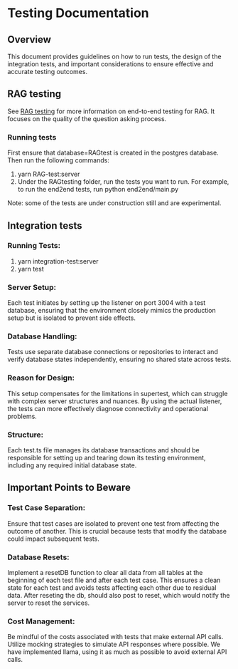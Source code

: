 # Testing Documentation

## Overview

This document provides guidelines on how to run tests, the design of the integration tests, and important considerations to ensure effective and accurate testing outcomes.

## RAG testing

See [RAG testing](RAGtesting/README.md) for more information on end-to-end testing for RAG. It focuses on the quality of the question asking process.

### Running tests

First ensure that database=RAGtest is created in the postgres database. Then run the following commands:

1. yarn RAG-test:server
2. Under the RAGtesting folder, run the tests you want to run. For example, to run the end2end tests, run python end2end/main.py

Note: some of the tests are under construction still and are experimental.

## Integration tests

### Running Tests:

1. yarn integration-test:server
2. yarn test

### Server Setup:

Each test initiates by setting up the listener on port 3004 with a test database, ensuring that the environment closely mimics the production setup but is isolated to prevent side effects.

### Database Handling:

Tests use separate database connections or repositories to interact and verify database states independently, ensuring no shared state across tests.

### Reason for Design:

This setup compensates for the limitations in supertest, which can struggle with complex server structures and nuances. By using the actual listener, the tests can more effectively diagnose connectivity and operational problems.

### Structure:

Each test.ts file manages its database transactions and should be responsible for setting up and tearing down its testing environment, including any required initial database state.

## Important Points to Beware

### Test Case Separation:

Ensure that test cases are isolated to prevent one test from affecting the outcome of another. This is crucial because tests that modify the database could impact subsequent tests.

### Database Resets:

Implement a resetDB function to clear all data from all tables at the beginning of each test file and after each test case. This ensures a clean state for each test and avoids tests affecting each other due to residual data. After reseting the db, should also post to reset, which would notify the server to reset the services.

### Cost Management:

Be mindful of the costs associated with tests that make external API calls. Utilize mocking strategies to simulate API responses where possible. We have implemented llama, using it as much as possible to avoid external API calls.
